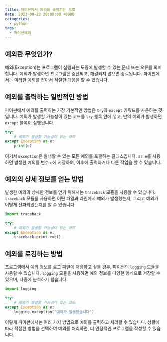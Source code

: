 ```yaml
---
title: 파이썬에서 예외를 출력하는 방법
date: 2023-09-23 20:00:00 +0900
categories:
  - python
tags:
  - 파이썬예외
---
```


## 예외란 무엇인가?

예외(Exception)는 프로그램이 실행되는 도중에 발생할 수 있는 문제 또는 오류를 의미합니다. 예외가 발생하면 프로그램은 중단되고, 해결되지 않으면 종료됩니다. 파이썬에서는 이러한 예외를 잡아서 적절한 대응을 할 수 있습니다.

## 예외를 출력하는 일반적인 방법

파이썬에서 예외를 출력하는 가장 기본적인 방법은 `try`와 `except` 키워드를 사용하는 것입니다. 예외가 발생할 가능성이 있는 코드를 `try` 블록 안에 넣고, 만약 예외가 발생하면 `except` 블록이 실행됩니다.

```python
try:
    # 예외가 발생할 가능성이 있는 코드
except Exception as e:
    print(e)
```

여기서 `Exception`은 발생할 수 있는 모든 예외를 포괄하는 클래스입니다. `as e`를 사용하면 발생한 예외를 변수 `e`에 저장하여, 이후에 출력하거나 다른 작업을 할 수 있습니다.

## 예외의 상세 정보를 얻는 방법

발생한 예외의 상세한 정보를 얻기 위해서는 `traceback` 모듈을 사용할 수 있습니다. `traceback` 모듈을 사용하면 어떤 파일과 라인에서 예외가 발생했는지, 그리고 예외가 어떻게 전파되었는지를 알 수 있습니다.

```python
import traceback

try:
    # 예외가 발생할 가능성이 있는 코드
except Exception as e:
    traceback.print_exc()
```

## 예외를 로깅하는 방법

프로그램에서 예외 정보를 로그 파일에 저장하고 싶을 경우, 파이썬의 `logging` 모듈을 사용할 수 있습니다. `logging` 모듈을 사용하면 예외 정보를 다양한 형식으로 저장할 수 있으며, 나중에 분석하기 쉽습니다.

```python
import logging

try:
    # 예외가 발생할 가능성이 있는 코드
except Exception as e:
    logging.exception("예외가 발생했습니다")
```

이렇게 파이썬에서는 여러 가지 방법으로 예외를 출력하고 처리할 수 있습니다. 상황에 따라 적절한 방법을 선택하여 예외를 처리하면, 더 안정적인 프로그램을 작성할 수 있습니다.